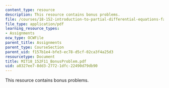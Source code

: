 ```yaml
---
content_type: resource
description: This resource contains bonus problems.
file: /courses/18-152-introduction-to-partial-differential-equations-fall-2011/a8327ee78dd327721dfc22490d79db90_MIT18_152F11_BonusProblem.pdf
file_type: application/pdf
learning_resource_types:
- Assignments
ocw_type: OCWFile
parent_title: Assignments
parent_type: CourseSection
parent_uid: f157b1e4-bfe3-ec78-d5cf-02ca3f4a25d3
resourcetype: Document
title: MIT18_152F11_BonusProblem.pdf
uid: a8327ee7-8dd3-2772-1dfc-22490d79db90
---
```

This resource contains bonus problems.

